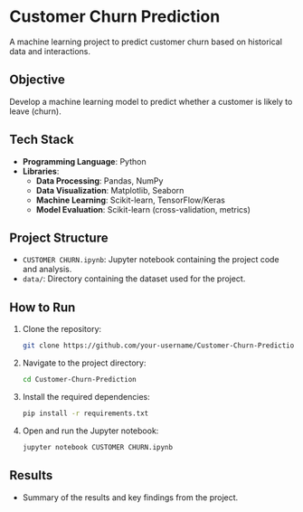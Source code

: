# Customer Churn Prediction

A machine learning project to predict customer churn based on historical data and interactions.

## Objective

Develop a machine learning model to predict whether a customer is likely to leave (churn).

## Tech Stack

- **Programming Language**: Python
- **Libraries**:
  - **Data Processing**: Pandas, NumPy
  - **Data Visualization**: Matplotlib, Seaborn
  - **Machine Learning**: Scikit-learn, TensorFlow/Keras
  - **Model Evaluation**: Scikit-learn (cross-validation, metrics)

## Project Structure

- `CUSTOMER CHURN.ipynb`: Jupyter notebook containing the project code and analysis.
- `data/`: Directory containing the dataset used for the project.

## How to Run

1. Clone the repository:
    ```bash
    git clone https://github.com/your-username/Customer-Churn-Prediction.git
    ```
2. Navigate to the project directory:
    ```bash
    cd Customer-Churn-Prediction
    ```
3. Install the required dependencies:
    ```bash
    pip install -r requirements.txt
    ```
4. Open and run the Jupyter notebook:
    ```bash
    jupyter notebook CUSTOMER CHURN.ipynb
    ```

## Results

- Summary of the results and key findings from the project.

